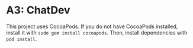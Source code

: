 # A3: ChatDev

This project uses CocoaPods. If you do not have CocoaPods installed, install it with `sudo gem install cocoapods`. Then, install dependencies with `pod install`.
